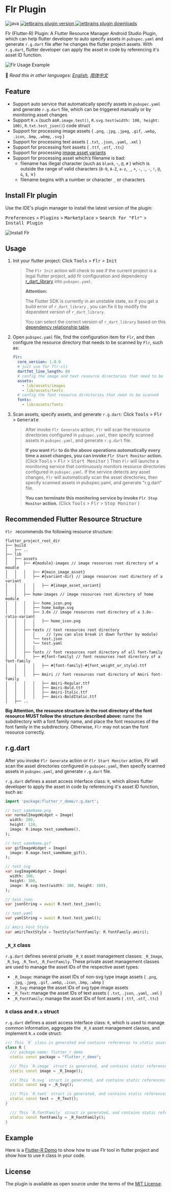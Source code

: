 # Flr Plugin

![java](https://img.shields.io/badge/language-java-orange.svg) [![jetbrains plugin version](https://img.shields.io/jetbrains/plugin/v/13789-flr) ![jetbrains plugin downloads](https://img.shields.io/jetbrains/plugin/d/13789-flr)](https://plugins.jetbrains.com/plugin/13789-flr)


Flr (Flutter-R) Plugin: A Flutter Resource Manager Android Studio Plugin, which can help flutter developer to auto specify assets in `pubspec.yaml` and generate `r.g.dart` file after he changes the flutter project assets. With `r.g.dart`,  flutter developer can apply the asset in code by referencing it's asset ID function.

![Flr Usage Example](README_Assets/flr-usage-example.gif)


📖 *Read this in other languages: [English](README.md),  [简体中文](README.zh-cn.md)*

## Feature

- Support auto service that automatically specify assets in `pubspec.yaml` and generate  `r.g.dart` file,  which can be triggered manually or by monitoring asset changes
- Support `R.x` (such as`R.image.test()`, `R.svg.test(width: 100, height: 100)`, `R.txt.test_json()`) code struct 
- Support for processing image assets ( `.png`, `.jpg`, `.jpeg`, `.gif`, `.webp`, `.icon`, `.bmp`, `.wbmp`, `.svg` ) 
- Support for processing text assets ( `.txt`, `.json`, `.yaml`, `.xml` ) 
- Support for processing font assets ( `.ttf`, `.otf`, `.ttc`) 
- Support for processing [image asset variants](https://flutter.dev/docs/development/ui/assets-and-images#asset-variants)
- Support for processing asset which’s filename is bad:
   - filename has illegal character (such as  `blank`,  `~`, `@`, `#` ) which is outside the range of  valid characters (`0-9`, `A-Z`, `a-z`, `_`, `+`, `-`, `.`, `·`,  `!`,  `@`,  `&`, `$`, `￥`)
   - filename begins with a number or character `_`  or character`$`
   

## Install Flr plugin

Use the IDE's plugin manager to install the latest version of the plugin:

<kbd>Preferences</kbd> > <kbd>Plugins</kbd> > <kbd>Marketplace</kbd> > <kbd>Search for "Flr"</kbd> > <kbd>Install Plugin</kbd>

![Install Flr](README_Assets/flr-install.png)

## Usage

1. Init your flutter project: Click <kbd>Tools</kbd> > <kbd>Flr</kbd> > <kbd>Init</kbd>

    > The `Flr Init` action will check to see if the current project is a legal flutter project, add flr configuration and dependency [r_dart_library](https://github.com/YK-Unit/r_dart_library) into `pubspec.yaml`.
    >
    > **Attention:**
    >
    > The Flutter SDK is currently in an unstable state, so if you get a build error of `r_dart_library` , you can fix it by modify the dependent version of `r_dart_library`.
    >
    > You can select the correct version of `r_dart_library` based on this [dependency relationship table](https://github.com/YK-Unit/r_dart_library#dependency-relationship-table).
    
2. Open `pubspec.yaml` file, find the configuration item for `Flr`, and then configure the resource directory that needs to be scanned by `Flr`, such as:

   ```yaml
   flr:
     core_version: 1.0.0
     # just use for flr-cli
     dartfmt_line_length: 80
     # config the image and text resource directories that need to be scanned
     assets:
       - lib/assets/images
       - lib/assets/texts
     # config the font resource directories that need to be scanned
     fonts:
       - lib/assets/fonts
   ```

3. Scan assets, specify assets, and generate `r.g.dart`: Click <kbd>Tools</kbd> > <kbd>Flr</kbd> > <kbd>Generate</kbd>

     > After invoke `Flr Generate` action, `Flr` will scan the resource directories configured in `pubspec.yaml`, then specify scanned assets in `pubspec.yaml`, and generate `r.g.dart` file.
     > 
     > **If you want `Flr` to do the above operations automatically every time a asset changes, you can invoke `Flr Start Monitor` action.** (Click <kbd>Tools</kbd> > <kbd>Flr</kbd> > <kbd>Start Monitor</kbd> )
     > Then `Flr` will launche a monitoring service that continuously monitors resource directories configured in `pubspec.yaml`. If the service detects any asset changes, `Flr` will automatically scan the asset directories, then specify scanned assets in pubspec.yaml, and generate "r.g.dart" file. 
     >
     > **You can terminate this monitoring service by invoke `Flr Stop Monitor` action.** (Click <kbd>Tools</kbd> > <kbd>Flr</kbd> > <kbd>Stop Monitor</kbd> )

## Recommended Flutter Resource Structure 

 `Flr ` recommends the following resource structure:

```
flutter_project_root_dir
├── build
│   ├── ..
├── lib
│   ├── assets
│   │   ├── #{module}-images // image resources root directory of a moudle
│   │   │   ├── #{main_image_asset}
│   │   │   ├── #{variant-dir} // image resources root directory of a variant
│   │   │   │   ├── #{image_asset_variant}
│   │   │   │
│   │   ├── home-images // image resources root directory of home module
│   │   │   ├── home_icon.png
│   │   │   ├── home_badge.svg
│   │   │   ├── 3.0x // image resources root directory of a 3.0x-ratio-variant
│   │   │   │   ├── home_icon.png
│   │   │   │
│   │   ├── texts // text resources root directory
│   │   │   │     // (you can also break it down further by module)
│   │   │   └── test.json
│   │   │   └── test.yaml
│   │   │   │
│   │   ├── fonts // font resources root directory of all font-family
│   │   │   ├── #{font-family} // font resources root directory of a font-family
│   │   │   │   ├── #{font-family}-#{font_weight_or_style}.ttf
│   │   │   │
│   │   │   ├── Amiri // font resources root directory of Amiri font-family
│   │   │   │   ├── Amiri-Regular.ttf
│   │   │   │   ├── Amiri-Bold.ttf
│   │   │   │   ├── Amiri-Italic.ttf
│   │   │   │   ├── Amiri-BoldItalic.ttf
│   ├── ..
```



**Big Attention,  the resource structure in the root directory of the font resource MUST follow the structure described above:** name the subdirectory with a font family name, and place the font resources of the font family in the subdirectory. Otherwise, `Flr` may not scan the font resource correctly.

## r.g.dart

After you invoke `Flr Generate` action or `Flr Start Monitor` action, Flr will scan the asset directories configured in `pubspec.yaml`, then specify scanned assets in `pubspec.yaml`, and generate `r.g.dart` file.

`r.g.dart` defines a asset access interface class: `R`, which allows flutter developer to apply the asset in code by referencing it's asset ID function, such as: 

```dart
import 'package:flutter_r_demo/r.g.dart';

// test_sameName.png
var normalImageWidget = Image(
  width: 200,
  height: 120,
  image: R.image.test_sameName(),
);

// test_sameName.gif
var gifImageWidget = Image(
  image: R.mage.test_sameName_gif(),
);

// test.svg
var svgImageWidget = Image(
  width: 100,
  height: 100,
  image: R.svg.test(width: 100, height: 100),
);

// test.json
var jsonString = await R.text.test_json();

// test.yaml
var yamlString = await R.text.test_yaml();

// Amiri Font Style
var amiriTextStyle = TextStyle(fontFamily: R.fontFamily.amiri);
```

### `_R_X` class

`r.g.dart` defines several private `_R_X` asset management classes: `_R_Image`, `_R_Svg`, `_R_Text`, `_R_FontFamily`. These private asset management classes are used to manage the asset IDs of the respective asset types:

- `_R_Image`: manage the asset IDs of non-svg type image assets ( `.png`, `.jpg`, `.jpeg`, `.gif`, `.webp`, `.icon`, `.bmp`, `.wbmp` )
- `_R_Svg`: manage the asset IDs of svg type image assets
- `_R_Text`: manage the asset IDs of text assets ( `.txt`, `.json`, `.yaml`, `.xml` ) 
- `_R_FontFamily`: manage the asset IDs of font assets ( `.ttf`, `.otf`, `.ttc`) 

### `R` class and `R.x` struct

`r.g.dart` defines a asset access interface class: `R`, which is used to manage common information, aggregate the `_R_X` asset management classes, and implement `R.x` code struct:

```dart
/// This `R` class is generated and contains references to static asset resources.
class R {
  /// package name: flutter_r_demo
  static const package = "flutter_r_demo";

  /// This `R.image` struct is generated, and contains static references to static non-svg type image asset resources.
  static const image = _R_Image();

  /// This `R.svg` struct is generated, and contains static references to static svg type image asset resources.
  static const svg = _R_Svg();

  /// This `R.text` struct is generated, and contains static references to static text asset resources.
  static const text = _R_Text();
}

  /// This `R.fontFamily` struct is generated, and contains static references to static font resources.
  static const fontFamily = _R_FontFamily();
}
```

## Example

Here is a [Flutter-R Demo](https://github.com/Fly-Mix/flutter_r_demo) to show how to use Flr tool in flutter project and show how to use `R` class in your code.

## License

The plugin is available as open source under the terms of the [MIT License](https://opensource.org/licenses/MIT).
